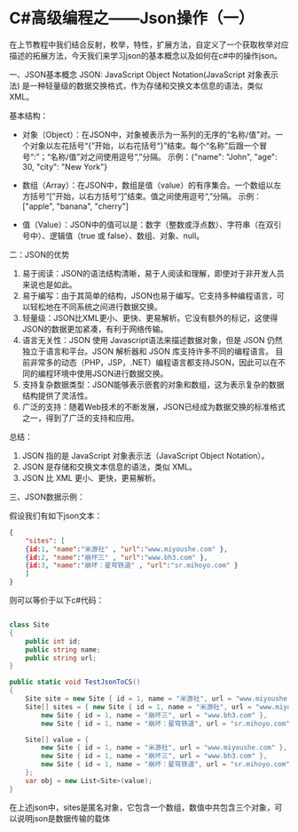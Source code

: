 # C#高级编程之——Json操作（一）

在上节教程中我们结合反射，枚举，特性，扩展方法，自定义了一个获取枚举对应描述的拓展方法，今天我们来学习json的基本概念以及如何在c#中的操作json。

一、JSON基本概念
JSON: JavaScript Object Notation(JavaScript 对象表示法) 是一种轻量级的数据交换格式，作为存储和交换文本信息的语法，类似 XML。

基本结构：

- 对象（Object）：在JSON中，对象被表示为一系列的无序的“名称/值”对。一个对象以左花括号“{”开始，以右花括号“}”结束。每个“名称”后跟一个冒号“:”；“名称/值”对之间使用逗号“,”分隔。
示例：{"name": "John", "age": 30, "city": "New York"}

- 数组（Array）：在JSON中，数组是值（value）的有序集合。一个数组以左方括号“[”开始，以右方括号“]”结束。值之间使用逗号“,”分隔。
示例：["apple", "banana", "cherry"]

- 值（Value）：JSON中的值可以是：数字（整数或浮点数）、字符串（在双引号中）、逻辑值（true 或 false）、数组、对象、null。

二：JSON的优势

1. 易于阅读：JSON的语法结构清晰，易于人阅读和理解，即使对于非开发人员来说也是如此。
2. 易于编写：由于其简单的结构，JSON也易于编写。它支持多种编程语言，可以轻松地在不同系统之间进行数据交换。
3. 轻量级：JSON比XML更小、更快、更易解析。它没有额外的标记，这使得JSON的数据更加紧凑，有利于网络传输。
4. 语言无关性：JSON 使用 Javascript语法来描述数据对象，但是 JSON 仍然独立于语言和平台。JSON 解析器和 JSON 库支持许多不同的编程语言。 目前非常多的动态（PHP，JSP，.NET）编程语言都支持JSON，因此可以在不同的编程环境中使用JSON进行数据交换。
5. 支持复杂数据类型：JSON能够表示嵌套的对象和数组，这为表示复杂的数据结构提供了灵活性。
6. 广泛的支持：随着Web技术的不断发展，JSON已经成为数据交换的标准格式之一，得到了广泛的支持和应用。

总结：

1. JSON 指的是 JavaScript 对象表示法（JavaScript Object Notation）。
2. JSON 是存储和交换文本信息的语法，类似 XML。
3. JSON 比 XML 更小、更快，更易解析。

三、JSON数据示例：

假设我们有如下json文本：

```json
{
    "sites": [
    {id:1, "name":"米游社" , "url":"www.miyoushe.com" }, 
    {id:2, "name":"崩坏三" , "url":"www.bh3.com" }, 
    {id:3, "name":"崩坏：星穹铁道" , "url":"sr.mihoyo.com" }
    ]
}
```

则可以等价于以下c#代码：

```csharp

class Site
{
    public int id;
    public string name;
    public string url;
}

public static void TestJsonToCS()
{
    Site site = new Site { id = 1, name = "米游社", url = "www.miyoushe.com" };
    Site[] sites = { new Site { id = 1, name = "米游社", url = "www.miyoushe.com" },
        new Site { id = 1, name = "崩坏三", url = "www.bh3.com" },
        new Site { id = 1, name = "崩坏：星穹铁道", url = "sr.mihoyo.com" } };

    Site[] value = {
        new Site { id = 1, name = "米游社", url = "www.miyoushe.com" },
        new Site { id = 1, name = "崩坏三", url = "www.bh3.com" },
        new Site { id = 1, name = "崩坏：星穹铁道", url = "sr.mihoyo.com" }
    };
    var obj = new List<Site>(value);
}
```

在上述json中，sites是匿名对象，它包含一个数组，数值中共包含三个对象，可以说明json是数据传输的载体
